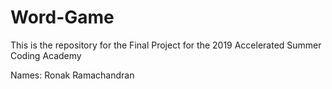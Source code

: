 # Word-Game
This is the repository for the Final Project for the 2019 Accelerated Summer Coding Academy

Names:
Ronak Ramachandran
